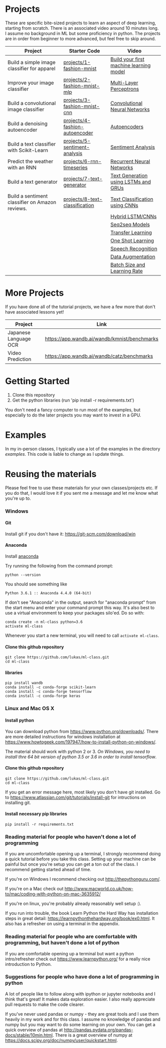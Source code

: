 # Projects

These are specific bite-sized projects to learn an aspect of deep learning, starting from scratch.  There is an associated video around 10 minutes long.  I assume no background in ML but some proficiency in python.  The projects are in order from beginner to more advanced, but feel free to skip around.

| Project | Starter Code | Video |
| ----- | ------- | ----- |
| Build a simple image classifier for apparel | [projects/1-fashion-mnist](https://github.com/lukas/ml-class/tree/master/projects/1-fashion-mnist) | [Build your first machine learning model](https://www.youtube.com/watch?v=CbXj7091OWA) | 
| Improve your image classifier | [projects/2-fashion-mnist-mlp](https://github.com/lukas/ml-class/tree/master/projects/2-fashion-mnist-mlp) | [Multi-Layer Perceptrons](https://www.youtube.com/watch?v=GVKDa5hxUZE) | 
| Build a convolutional image classifier | [projects/3-fashion-mnist-cnn](https://github.com/lukas/ml-class/tree/master/projects/3-fashion-mnist-cnn) | [Convolutional Neural Networks](https://www.youtube.com/watch?v=wzy8jI-duEQ) | 
| Build a denoising autoencoder | [projects/4-fashion-autoencoder](https://github.com/lukas/ml-class/tree/master/projects/4-fashion-autoencoder) | [Autoencoders](https://www.youtube.com/watch?v=6maH8Lh3pK4) | 
| Build a text classifier with Scikit-Learn | [projects/5-sentiment-analysis](https://github.com/lukas/ml-class/tree/master/projects/5-sentiment-analysis) | [Sentiment Analysis](https://www.youtube.com/watch?v=qoyp8pBtCZ0) | 
| Predict the weather with an RNN | [projects/6-rnn-timeseries](https://github.com/lukas/ml-class/tree/master/projects/6-rnn-timeseries) | [Recurrent Neural Networks](https://www.youtube.com/watch?v=8lbGjKhrJOo) | 
| Build a text generator | [projects/7-text-generator](https://github.com/lukas/ml-class/tree/master/projects/7-text-generator) | [Text Generation using LSTMs and GRUs](https://www.youtube.com/watch?v=4F69m3krMHw) |
| Build a sentiment classifier on Amazon reviews. | [projects/8-text-classification](https://github.com/lukas/ml-class/tree/master/projects/8-text-classification) | [Text Classification using CNNs](https://www.youtube.com/watch?v=8YsZXTpFRO0) |
||| [Hybrid LSTM/CNNs](https://www.youtube.com/watch?v=NysY9FN9Uac) |
||| [Seq2seq Models](https://www.youtube.com/watch?v=MqugtGD605k) |
||| [Transfer Learning](https://www.youtube.com/watch?v=vbhEnEbj3JM) |
||| [One Shot Learning](https://www.youtube.com/watch?v=H4MPIWX6ftE) |
||| [Speech Recognition](https://www.youtube.com/watch?v=Qf4YJcHXtcY) |
||| [Data Augmentation](https://www.youtube.com/watch?v=yYqAvlkRwUQ) |
||| [Batch Size and Learning Rate](https://www.youtube.com/watch?v=ZBVwnoVIvZk) |

# More Projects

If you have done all of the tutorial projects, we have a few more that don't have associated lessons yet!

| Project | Link |
| ------- | ---- |
|Japanese Language OCR | https://app.wandb.ai/wandb/kmnist/benchmarks |
|Video Prediction | https://app.wandb.ai/wandb/catz/benchmarks |


# Getting Started

1. Clone this repository
2. Get the python libraries (run 'pip install -r requirements.txt')

You don't need a fancy computer to run most of the examples, but especially to do the later projects you may want to invest in a GPU.

# Examples

In my in-person classes, I typically use a lot of the examples in the directory *examples*.  This code is liable to change as I update things.

# Reusing the materials

Please feel free to use these materials for your own classes/projects etc.  If you do that, I would love it if you sent me a message and let me know what you're up to.

### Windows

#### Git

Install git if you don't have it: https://git-scm.com/download/win

#### Anaconda

Install [anaconda](https://repo.continuum.io/archive/Anaconda3-4.4.0-Windows-x86_64.exe)

Try running the following from the command prompt:

```
python --version
```

You should see something like

```
Python 3.6.1 :: Anaconda 4.4.0 (64-bit)
```

If don't see "Anaconda" in the output, search for "anaconda prompt" from the start menu and enter your command prompt this way.   It's also best to use a virtual environment to keep your packages silo'ed.  Do so with:

```
conda create -n ml-class python=3.6
activate ml-class
```

Whenever you start a new terminal, you will need to call `activate ml-class`.

#### Clone this github repository
```
git clone https://github.com/lukas/ml-class.git
cd ml-class
```

#### libraries

```
pip install wandb
conda install -c conda-forge scikit-learn
conda install -c conda-forge tensorflow
conda install -c conda-forge keras
```

### Linux and Mac OS X
#### Install python

You can download python from https://www.python.org/downloads/.  There are more detailed instructions for windows installation at https://www.howtogeek.com/197947/how-to-install-python-on-windows/.  

The material should work with python 2 or 3.  *On Windows, you need to install thre 64 bit version of python 3.5 or 3.6 in order to install tensorflow*.

#### Clone this github repository
```
git clone https://github.com/lukas/ml-class.git
cd ml-class
```

If you get an error message here, most likely you don't have git installed.  Go to https://www.atlassian.com/git/tutorials/install-git for intructions on installing git.

#### Install necessary pip libraries
```
pip install -r requirements.txt
```


### Reading material for people who haven't done a lot of programming

If you are uncomfortable opening up a terminal, I strongly recommend doing a quick tutorial before you take this class.  Setting up your machine can be painful but once you're setup you can get a ton out of the class.  I recommend getting started ahead of time.

If you're on Windows I recommend checking out http://thepythonguru.com/.

If you're on a Mac check out http://www.macworld.co.uk/how-to/mac/coding-with-python-on-mac-3635912/

If you're on linux, you're probably already reasonably well setup :).

If you run into trouble, the book Learn Python the Hard Way has installation steps in great detail: https://learnpythonthehardway.org/book/ex0.html.  It also has a refresher on using a terminal in the appendix.

### Reading material for people who are comfortable with programming, but haven't done a lot of python

If you are comfortable opening up a terminal but want a python intro/refresher check out https://www.learnpython.org/ for a really nice introduction to Python.

### Suggestions for people who have done a lot of programming in python

A lot of people like to follow along with ipython or jupyter notebooks and I think that's great!  It makes data exploration easier.  I also really appreciate pull requests to make the code clearer.

If you've never used pandas or numpy - they are great tools and I use them heavily in my work and for this class.  I assume no knowledge of pandas and numpy but you may want to do some learning on your own.  You can get a quick overview of pandas at http://pandas.pydata.org/pandas-docs/stable/10min.html.  There is a great overview of numpy at https://docs.scipy.org/doc/numpy/user/quickstart.html.


